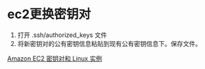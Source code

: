 # ec2更换密钥对

1. 打开 .ssh/authorized_keys 文件
2. 将新密钥对的公有密钥信息粘贴到现有公有密钥信息下。保存文件。

[Amazon EC2 密钥对和 Linux 实例](https://docs.aws.amazon.com/zh_cn/AWSEC2/latest/UserGuide/ec2-key-pairs.html#replacing-key-pair)
